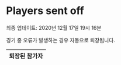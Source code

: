 # Players sent off
최종 업데이트: 2020년 12월 17일 19시 16분


경기 중 오류가 발생하는 경우 자동으로 퇴장됩니다.


| 퇴장된 참가자 |
|:---:|